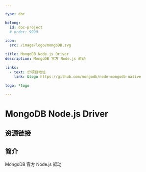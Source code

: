 ```yaml
---

type: doc

belong:
  id: doc-project
  # order: 9999

icon:
  src: /image/logo/mongoDB.svg

title: MongoDB Node.js Driver
description: MongoDB 官方 Node.js 驱动

links:
  - text: 📦项目地址
    link: &togo https://github.com/mongodb/node-mongodb-native

togo: *togo

---
```


<ShowLogo />

# MongoDB Node.js Driver

<ShowBreadcrumb />

## 资源链接

<ShowLinks />

## 简介

MongoDB 官方 Node.js 驱动